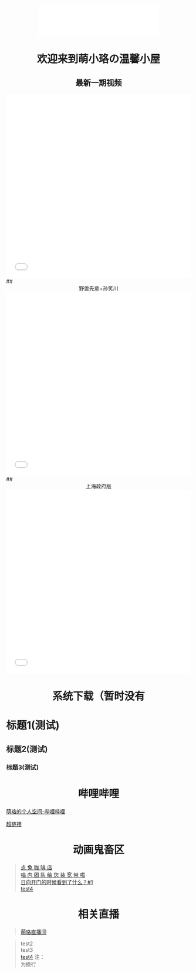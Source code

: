 <div align="center">
<iframe frameborder="no" border="0" marginwidth="0" marginheight="0" width=330 height=86 src="//music.163.com/outchain/player?type=2&id=26102208&auto=1&height=66"></iframe>
</div>

# <center>欢迎来到萌小珞の温馨小屋</center>

## <center>最新一期视频</center>
<iframe src="//player.bilibili.com/player.html?aid=425289777&bvid=BV1c3411H7yj&cid=566241411&page=1&high_quality=1" allowfullscreen="allowfullscreen" width="100%" height="500" scrolling="no" frameborder="0" sandbox="allow-top-navigation allow-same-origin allow-forms allow-scripts"></iframe>
## <center>野兽先辈+孙笑川</center>
<iframe src="//player.bilibili.com/player.html?aid=765599548&bvid=BV1Cr4y1v7HV&cid=479884517&page=1&high_quality=1" allowfullscreen="allowfullscreen" width="100%" height="500" scrolling="no" frameborder="0" sandbox="allow-top-navigation allow-same-origin allow-forms allow-scripts"></iframe>
## <center>上海政府版</center>
<iframe src="//player.bilibili.com/player.html?aid=506855936&bvid=BV1hg411N7t8&cid=446564670&page=1&high_quality=1" allowfullscreen="allowfullscreen" width="100%" height="500" scrolling="no" frameborder="0" sandbox="allow-top-navigation allow-same-origin allow-forms allow-scripts"></iframe>


# <center>系统下载（暂时没有</center>

# 标题1(测试)
## 标题2(测试)
### 标题3(测试)

# <center>哔哩哔哩</center>
[萌珞的个人空间-哔哩哔哩](https://space.bilibili.com/313679084?spm_id_from=333.1007.0.0)

[超链接](https://www.fuibafuyu.cn/)

# <center>动画鬼畜区</center>
>[点 兔 咖 啡 店](https://www.bilibili.com/video/BV1wV411J7qG)<br>
>[喵 内 团 队 给 您 装 宽 带 啦](https://www.bilibili.com/video/BV1ry4y187Jr)<br>
>[日向开门的时候看到了什么？#1](https://www.bilibili.com/video/BV1iy4y1h7pu)<br>
>[test4](https://www.fuibafuyu.cn/)

# <center>相关直播</center>
>[萌珞直播间](https://live.bilibili.com/11187915)<br>

>test2<br>
>test3<br>
>[test4](https://www.fuibafuyu.cn/)
注：<br>为换行

